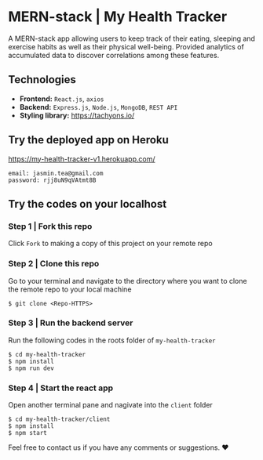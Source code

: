 # MERN-stack | My Health Tracker

A MERN-stack app allowing users to keep track of their eating, sleeping and exercise habits as well as their physical well-being. Provided analytics of accumulated data to discover correlations among these features. 

## Technologies

- **Frontend:** `React.js`, `axios`
- **Backend:** `Express.js`, `Node.js`, `MongoDB`, `REST API`
- **Styling library:** https://tachyons.io/

## Try the deployed app on Heroku

https://my-health-tracker-v1.herokuapp.com/

```
email: jasmin.tea@gmail.com
password: rjj8uN9qVAtmt8B
```

## Try the codes on your localhost

### Step 1 | Fork this repo

Click `Fork` to making a copy of this project on your remote repo

### Step 2 | Clone this repo
Go to your terminal and navigate to the directory where you want to clone the remote repo to your local machine

```shell
$ git clone <Repo-HTTPS>
```
### Step 3 | Run the backend server
Run the following codes in the roots folder of `my-health-tracker`

```shell
$ cd my-health-tracker
$ npm install
$ npm run dev
```
### Step 4 | Start the react app
Open another terminal pane and nagivate into the `client` folder

```shell
$ cd my-health-tracker/client
$ npm install
$ npm start
```

Feel free to contact us if you have any comments or suggestions. :heart: